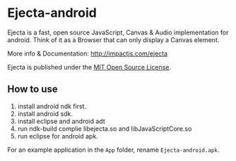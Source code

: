 # Ejecta-android

Ejecta is a fast, open source JavaScript, Canvas & Audio implementation for android. Think of it as a Browser that can only display a Canvas element.

More info & Documentation: http://impactjs.com/ejecta

Ejecta is published under the [MIT Open Source License](http://opensource.org/licenses/mit-license.php).


## How to use

1. install android ndk first.
2. install android sdk.
3. install eclipse and android adt
4. run ndk-build complie libejecta.so and libJavaScriptCore.so
5. run eclipse for android apk.

For an example application in the `App` folder, rename `Ejecta-android.apk`.